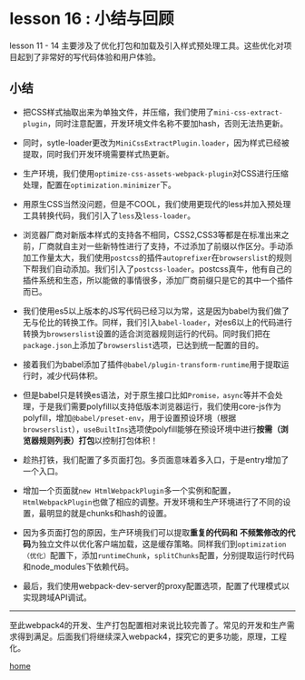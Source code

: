 # lesson 16 : 小结与回顾

lesson 11 - 14 主要涉及了优化打包和加载及引入样式预处理工具。这些优化对项目起到了非常好的写代码体验和用户体验。

## 小结

+ 把CSS样式抽取出来为单独文件，并压缩，我们使用了`mini-css-extract-plugin`，同时注意配置，开发环境文件名称不要加hash，否则无法热更新。

+ 同时，sytle-loader更改为`MiniCssExtractPlugin.loader`，因为样式已经被提取，同时我们开发环境需要样式热更新。

+ 生产环境，我们使用`optimize-css-assets-webpack-plugin`对CSS进行压缩处理，配置在`optimization.minimizer`下。

+ 用原生CSS当然没问题，但是不COOL，我们使用更现代的less并加入预处理工具转换代码，我们引入了`less`及`less-loader`。

+ 浏览器厂商对新版本样式的支持各不相同，CSS2,CSS3等都是在标准出来之前，厂商就自主对一些新特性进行了支持，不过添加了前缀以作区分。手动添加工作量太大，我们使用`postcss`的插件`autoprefixer`在`browserslist`的规则下帮我们自动添加。我们引入了`postcss-loader`。postcss真牛，他有自己的插件系统和生态，所以能做的事情很多，添加厂商前缀只是它的其中一个插件而已。

+ 我们使用es5以上版本的JS写代码已经习以为常，这是因为babel为我们做了无与伦比的转换工作。同样，我们引入`babel-loader`，对es6以上的代码进行转换为`browserslist`设置的适合浏览器规则运行的代码。同时我们把在`package.json`上添加了`browserslist`选项，已达到统一配置的目的。

+ 接着我们为babel添加了插件`@babel/plugin-transform-runtime`用于提取运行时，减少代码体积。

+ 但是babel只是转换es语法，对于原生接口比如`Promise，async`等并不会处理，于是我们需要polyfill以支持低版本浏览器运行，我们使用core-js作为polyfill，增加`@babel/preset-env`，用于设置预设环境（根据`browserslist`），`useBuiltIns`选项使polyfill能够在预设环境中进行**按需（浏览器规则列表）打包**以控制打包体积！

+ 趁热打铁，我们配置了多页面打包。多页面意味着多入口，于是entry增加了一个入口。

+ 增加一个页面就`new HtmlWebpackPlugin`多一个实例和配置，`HtmlWebpackPlugin`也做了相应的调整。开发环境和生产环境进行了不同的设置，最明显的就是chunks和hash的设置。

+ 因为多页面打包的原因，生产环境我们可以提取**重复的代码和** **不频繁修改的代码**为独立文件以优化客户端加载，这是缓存策略。同样我们到`optimization（优化）`配置下，添加`runtimeChunk`，`splitChunks`配置，分别提取运行时代码和node_modules下依赖代码。

+ 最后，我们使用webpack-dev-server的proxy配置选项，配置了代理模式以实现跨域API调试。

---

至此webpack4的开发、生产打包配置相对来说比较完善了。常见的开发和生产需求得到满足。后面我们将继续深入webpack4，探究它的更多功能，原理，工程化。

[home](https://github.com/biggerV/webpack4-lesson)
